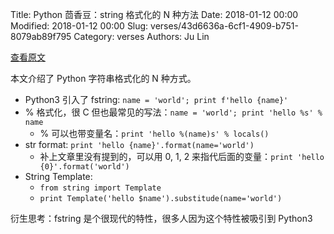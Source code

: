 Title: Python 茴香豆：string 格式化的 N 种方法
Date: 2018-01-12 00:00
Modified: 2018-01-12 00:00
Slug: verses/43d6636a-6cf1-4909-b751-8079ab89f795
Category: verses
Authors: Ju Lin

[查看原文](https://www.programiz.com/python-programming/string-interpolation)

本文介绍了 Python 字符串格式化的 N 种方式。

* Python3 引入了 fstring: `name = 'world'; print f'hello {name}'`
* % 格式化，很 C 但也最常见的写法：`name = 'world'; print 'hello %s' % name`
	* % 可以也带变量名：`print 'hello %(name)s' % locals()`
* str format: `print 'hello {name}'.format(name='world')`
	* 补上文章里没有提到的，可以用 0, 1, 2 来指代后面的变量：`print 'hello {0}'.format('world')`
* String Template:
	* `from string import Template`
	* `print Template('hello $name').substitude(name='world')`

衍生思考：fstring 是个很现代的特性，很多人因为这个特性被吸引到 Python3
